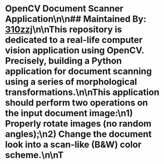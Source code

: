 # OpenCV Document Scanner Application\n\n## Maintained By: [310zzj](https://www.linkedin.com/310zzj)\n\nThis repository is dedicated to a real-life computer vision application using OpenCV. Precisely, building a Python application for document scanning using a series of morphological transformations.\n\nThis application should perform two operations on the input document image:\n1) Properly rotate images (no random angles);\n2) Change the document look into a scan-like (B&W) color scheme.\n\nT
